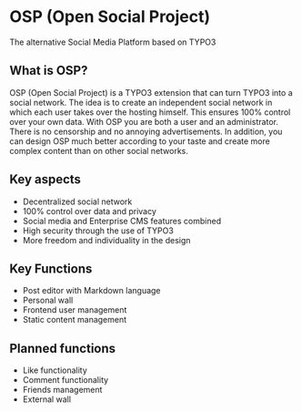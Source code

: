 # OSP (Open Social Project)

The alternative Social Media Platform based on TYPO3

## What is OSP?

OSP (Open Social Project) is a TYPO3 extension that can turn TYPO3 into a social network. The idea is to create an independent social network in which each user takes over the hosting himself. This ensures 100% control over your own data. With OSP you are both a user and an administrator. There is no censorship and no annoying advertisements. In addition, you can design OSP much better according to your taste and create more complex content than on other social networks.

## Key aspects

- Decentralized social network
- 100% control over data and privacy
- Social media and Enterprise CMS features combined
- High security through the use of TYPO3
- More freedom and individuality in the design

## Key Functions

- Post editor with Markdown language
- Personal wall
- Frontend user management
- Static content management

## Planned functions

- Like functionality
- Comment functionality
- Friends management
- External wall
